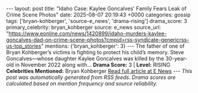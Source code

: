 --- layout: post title: "Idaho Case: Kaylee Goncalves' Family Fears Leak of Crime Scene Photos" date: 2025-08-07 20:19:43 +0000 categories: gossip tags: ['bryan-kohberger', 'source-e_news', 'drama-rising'] drama_score: 3 primary_celebrity: bryan_kohberger source: e_news source_url: "https://www.eonline.com/news/1420899/idaho-murders-kaylee-goncalves-dad-on-crime-scene-photos?cmpid=rss-syndicate-genericrss-us-top_stories" mentions: {'bryan_kohberger': 3} --- The father of one of Bryan Kohberger’s victims is fighting to protect his child’s memory. Steve Goncalves—whose daughter Kaylee Goncalves was killed by the 30-year-old in November 2022 along with... **Drama Score:** 3 | **Level:** RISING **Celebrities Mentioned:** Bryan Kohberger [Read full article at E News](https://www.eonline.com/news/1420899/idaho-murders-kaylee-goncalves-dad-on-crime-scene-photos?cmpid=rss-syndicate-genericrss-us-top_stories) --- *This post was automatically generated from RSS feeds. Drama scores are calculated based on mention frequency and source reliability.*